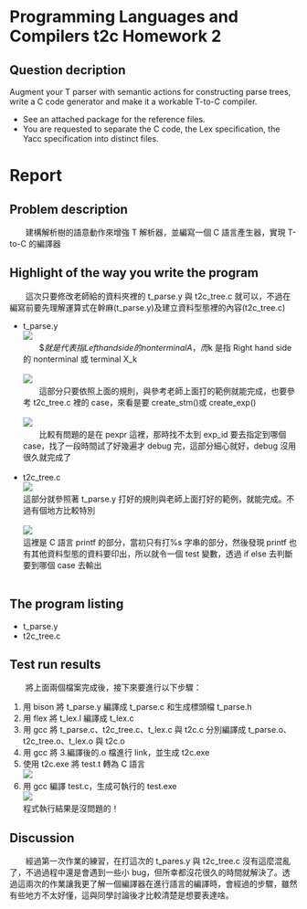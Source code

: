# Programming Languages and Compilers t2c Homework 2
## Question decription
Augment your T parser with semantic actions for constructing parse trees, write a C code generator and make it a workable T-to-C compiler.
* See an attached package for the reference files.
* You are requested to separate the C code, the Lex specification, the Yacc specification into distinct files.

# Report
## Problem description
　　建構解析樹的語意動作來增強 T 解析器，並編寫一個 C 語言產生器，實現 T-to-C 的編譯器

## Highlight of the way you write the program
　　這次只要修改老師給的資料夾裡的 t_parse.y 與 t2c_tree.c 就可以，不過在編寫前要先理解運算式在幹麻(t_parse.y)及建立資料型態裡的內容(t2c_tree.c)<br/>
* t_parse.y <br/>
![](https://i.imgur.com/7yJbn0N.png) <br/>
　　$$就是代表指 Left hand side 的 nonterminal A，而$k 是指 Right hand side 的 nonterminal 或 terminal X_k <br/> <br/>
![](https://i.imgur.com/Sv92zY9.png) <br/> 
　　這部分只要依照上面的規則，與參考老師上面打的範例就能完成，也要參考 t2c_tree.c 裡的 case，來看是要 create_stm()或 create_exp() <br/> <br/>
![](https://i.imgur.com/mBqfCsf.png) <br/>
　　比較有問題的是在 pexpr 這裡，那時找不太到 exp_id 要去指定到哪個 case，找了一段時間試了好幾遍才 debug 完，這部分細心就好，debug 沒用很久就完成了 <br/> <br/>
* t2c_tree.c <br/>
![](https://i.imgur.com/sXeLeX4.png) <br/> 
這部分就參照著 t_parse.y 打好的規則與老師上面打好的範例，就能完成。不過有個地方比較特別 <br/> <br/>
![](https://i.imgur.com/loKP0ew.png) <br/>
這裡是 C 語言 printf 的部分，當初只有打%s 字串的部分，然後發現 printf 也有其他資料型態的資料要印出，所以就令一個 test 變數，透過 if else 去判斷要到哪個 case 去輸出 <br/> <br/>

## The program listing
* t_parse.y
* t2c_tree.c

## Test run results
　　將上面兩個檔案完成後，接下來要進行以下步驟：
1. 用 bison 將 t_parse.y 編譯成 t_parse.c 和生成標頭檔 t_parse.h
2. 用 flex 將 t_lex.l 編譯成 t_lex.c
3. 用 gcc 將 t_parse.c、t2c_tree.c、t_lex.c 與 t2c.c 分別編譯成 t_parse.o、t2c_tree.o、t_lex.o 與 t2c.o
4. 用 gcc 將 3.編譯後的.o 檔進行 link，並生成 t2c.exe
5. 使用 t2c.exe 將 test.t 轉為 C 語言 <br/>
![](https://i.imgur.com/VAMuALj.png) <br/>
6. 用 gcc 編譯 test.c，生成可執行的 test.exe <br/>
![](https://i.imgur.com/UY4K0N7.png) <br/>
程式執行結果是沒問題的！

## Discussion
　　經過第一次作業的練習，在打這次的 t_pares.y 與 t2c_tree.c 沒有這麼混亂了，不過過程中還是會遇到一些小 bug，但所幸都沒花很久的時間就解決了。透過這兩次的作業讓我更了解一個編譯器在進行語言的編譯時，會經過的步驟，雖然有些地方不太好懂，這與同學討論後才比較清楚是想要表達啥。
